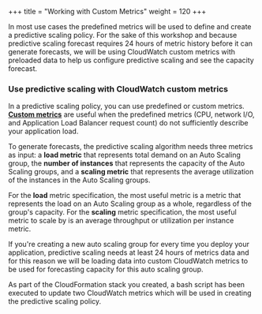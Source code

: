 +++
title = "Working with Custom Metrics"
weight = 120
+++

In most use cases the predefined metrics will be used to define and create a predictive scaling policy. For the sake of this workshop and because predictive scaling forecast  requires 24 hours of metric history before it can generate forecasts, we will be using CloudWatch custom metrics with preloaded data to help us configure predictive scaling and see the capacity forecast.


### Use predictive scaling with CloudWatch custom metrics

In a predictive scaling policy, you can use predefined or custom metrics. [**Custom metrics**](https://docs.aws.amazon.com/AmazonCloudWatch/latest/monitoring/publishingMetrics.html) are useful when the predefined metrics (CPU, network I/O, and Application Load Balancer request count) do not sufficiently describe your application load.

To generate forecasts, the predictive scaling algorithm needs three metrics as input: a **load metric** that represents total demand on an Auto Scaling group, the **number of instances** that represents the capacity of the Auto Scaling groups, and a **scaling metric** that represents the average utilization of the instances in the Auto Scaling groups.

For the **load** metric specification, the most useful metric is a metric that represents the load on an Auto Scaling group as a whole, regardless of the group's capacity. For the **scaling** metric specification, the most useful metric to scale by is an average throughput or utilization per instance metric.

If you're creating a new auto scaling group for every time you deploy your application, predictive scaling needs at least 24 hours of metrics data and for this reason we will be loading data into custom CloudWatch metrics to be used for forecasting capacity for this auto scaling group.

As part of the CloudFormation stack you created, a bash script has been executed to update two CloudWatch metrics which will be used in creating the predictive scaling policy.
